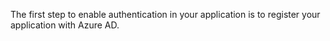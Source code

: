 The first step to enable authentication in your application is to register your application with Azure AD.

